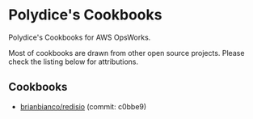 Polydice's Cookbooks
=========

Polydice's Cookbooks for AWS OpsWorks.

Most of cookbooks are drawn from other open source projects. Please check the listing below for attributions.

## Cookbooks

* [brianbianco/redisio](https://github.com/brianbianco/redisio) (commit: c0bbe9)